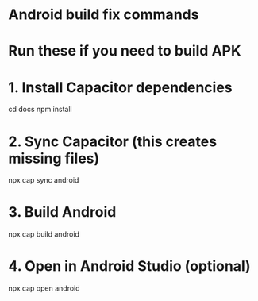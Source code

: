 # Android build fix commands
# Run these if you need to build APK

# 1. Install Capacitor dependencies
cd docs
npm install

# 2. Sync Capacitor (this creates missing files)
npx cap sync android

# 3. Build Android
npx cap build android

# 4. Open in Android Studio (optional)
npx cap open android